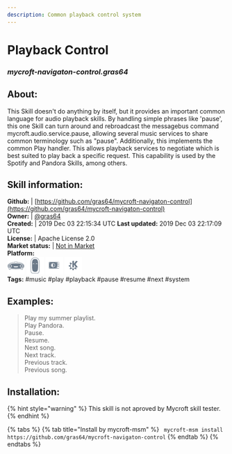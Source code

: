 ```yaml
---
description: Common playback control system
---
```


# Playback Control  
### _mycroft-navigaton-control.gras64_  
## About:  
This Skill doesn't do anything by itself, but it provides an important common
language for audio playback skills.  By handling simple phrases like
'pause', this one Skill can turn around and rebroadcast the messagebus
command mycroft.audio.service.pause, allowing several music services to share
common terminology such as "pause".
Additionally, this implements the common Play handler.  This allows playback
services to negotiate which is best suited to play back a specific request.
This capability is used by the Spotify and Pandora Skills, among others.

## Skill information:  
**Github:** | [https://github.com/gras64/mycroft-navigaton-control](https://github.com/gras64/mycroft-navigaton-control)  
**Owner:** | [@gras64](https://github.com/gras64)  
**Created:** | 2019 Dec 03 22:15:34 UTC  **Last updated:** 2019 Dec 03 22:17:09 UTC  
**License:** | Apache License 2.0  
**Market status:** | [Not in Market](https://market.mycroft.ai/skill/)  
**Platform:**  
 ![Mark I](../.gitbook/assets/mark-1-icon.png)  ![Mark II](../.gitbook/assets/mark-2-icon.png)  ![Picroft](../.gitbook/assets/picroft-icon.png)  ![plasmoid](../.gitbook/assets/kde.png)   
**Tags:** \#music \#play \#playback \#pause \#resume \#next \#system   
## Examples:  
> Play my summer playlist.  
> Play Pandora.  
> Pause.  
> Resume.  
> Next song.  
> Next track.  
> Previous track.  
> Previous song.  
  
## Installation:  
{% hint style="warning" %}
This skill is not aproved by Mycroft skill tester.
{% endhint %}
    
{% tabs %}
{% tab title="Install by mycroft-msm" %}
``` mycroft-msm install https://github.com/gras64/mycroft-navigaton-control```
{% endtab %}
  {% endtabs %}
  